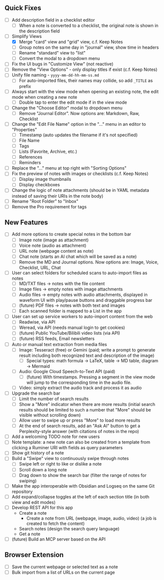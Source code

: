 ## Quick Fixes

- [ ] Add description field in a checklist editor
  - [ ] When a note is converted to a checklist, the original note is shown in the description field
- [ ] Simplify Views
  - [x] Merge "card" view and "grid" view, c.f. Keep Notes
  - [ ] Group notes on the same day in "journal" view, show time in headers
  - [ ] Rename "standard" view to "list"
  - [ ] Convert the modal to a dropdown menu
- [ ] Fix the UI bugs in "Customize View" (not reactive)
- [ ] Remove the "View Options" - only display titles if exist (c.f. Keep Notes)
- [ ] Unify file naming - `yyyy-mm-dd-hh-mm-ss.md`
  - [ ] For auto-imported files, their names may collide, so add `_TITLE` as prefix
- [ ] Always start with the view mode when opening an existing note, the edit mode when creating a new note
  - [ ] Double tap to enter the edit mode if in the view mode
- [ ] Change the "Choose Editor" modal to dropdown menu
  - [ ] Remove "Journal Editor". Now options are:
        Markdown, Raw, Checklist
- [ ] Change the "Edit File Name" option in the "..." menu in an editor to "Properties"
  - [ ] Timestamp (auto updates the filename if it's not specified)
  - [ ] File Name
  - [ ] Tags
  - [ ] Lists (Favorite, Archive, etc.)
  - [ ] References
  - [ ] Reminders
- [ ] Replace the "..." menu at top right with "Sorting Options"
- [ ] Fix the preview of notes with images or checklists (c.f. Keep Notes)
  - [ ] Display image thumbnails
  - [ ] Display checkboxes
- [ ] Change the logic of note attachments (should be in YAML metadata instead of saving their URIs in the note body)
- [ ] Rename "Root Folder" to "Inbox"
- [ ] Remove the Pro requirement for tags

## New Features

- [ ] Add more options to create special notes in the bottom bar
  - [ ] Image note (image as attachment)
  - [ ] Voice note (audio as attachment)
  - [ ] URL note (webpage content as note)
  - [ ] Chat note (starts an AI chat which will be saved as a note)
  - [ ] Remove the MD and Journal options. Now options are:
        Image, Voice, Checklist, URL, Chat
- [ ] User can select folders for scheduled scans to auto-import files as notes
  - [ ] MD/TXT files -> notes with the file content
  - [ ] Image files -> empty notes with image attachments
  - [ ] Audio files -> empty notes with audio attachments, displayed in waveform UI with play/pause buttons and draggable progress bar
  - [ ] (future) PDF files -> notes with both text and images
  - [ ] Each scanned folder is mapped to a List in the app
- [ ] User can set up service workers to auto-import content from the web
  - [ ] Readwise, via API
  - [ ] Weread, via API (needs manual login to get cookies)
  - [ ] (future) Public YouTube/Bilibili video lists (via API)
  - [ ] (future) RSS feeds, Email newsletters
- [ ] Auto or manual text extraction from media files
  - [ ] Image: Tesseract (free) or Gemini (paid; write a prompt to generate result including both recognized text and description of the image)
    - [ ] Special types: math formula -> LaTeX, table -> MD table, diagram -> Mermaid
  - [ ] Audio: Google Cloud Speech-to-Text API (paid)
    - [ ] (future) With timestamps. Pressing a segment in the view mode will jump to the corresponding time in the audio file.
  - [ ] Video: simply extract the audio track and process it as audio
- [ ] Upgrade the search bar
  - [ ] Limit the number of search results
  - [ ] Show a "More" indicator when there are more results (initial search results should be limited to such a number that "More" should be visible without scrolling down)
  - [ ] Allow user to swipe up or press "More" to load more results
  - [ ] At the end of search results, add an "Ask AI" button to get a Perplexity-style answer (with citations of notes in the repo)
- [ ] Add a welcoming TODO note for new users
- [ ] Note template: a new note can also be created from a template from clicking a Ruminer URI with fields as query parameters
- [ ] Show git history of a note
- [ ] Build a "Swipe" view to continuously swipe through notes
  - [ ] Swipe left or right to like or dislike a note
  - [ ] Scroll down a long note
  - [ ] Drag down to show the search bar (filter the range of notes for swiping)
- [ ] Make the app interoperable with Obsidian and Logseq on the same Git repository
- [ ] Add expand/collapse toggles at the left of each section title (in both view and edit modes)
- [ ] Develop REST API for this app
  - Create a note
    - Create a note from URL (webpage, image, audio, video) (a job is created to fetch the content)
  - Search notes (design the search query language)
  - Get a note
- [ ] (future) Build an MCP server based on the API

## Browser Extension

- [ ] Save the current webpage or selected text as a note
- [ ] Bulk import from a list of URLs on the current page
